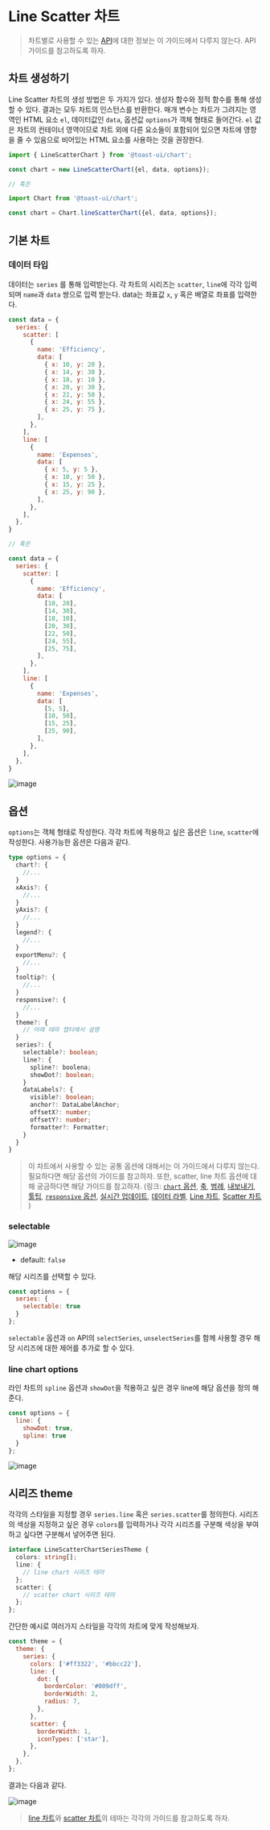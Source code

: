 # Line Scatter 차트

> 차트별로 사용할 수 있는 [API](./common-api.md)에 대한 정보는 이 가이드에서 다루지 않는다. API 가이드를 참고하도록 하자.

## 차트 생성하기

Line Scatter 차트의 생성 방법은 두 가지가 있다. 생성자 함수와 정적 함수를 통해 생성할 수 있다. 결과는 모두 차트의 인스턴스를 반환한다. 매개 변수는 차트가 그려지는 영역인 HTML 요소 `el`, 데이터값인 `data`, 옵션값 `options`가 객체 형태로 들어간다. `el` 값은 차트의 컨테이너 영역이므로 차트 외에 다른 요소들이 포함되어 있으면 차트에 영향을 줄 수 있음으로 비어있는 HTML 요소를 사용하는 것을 권장한다.

```js
import { LineScatterChart } from '@toast-ui/chart';

const chart = new LineScatterChart({el, data, options});

// 혹은 

import Chart from '@toast-ui/chart';

const chart = Chart.lineScatterChart({el, data, options});
```
## 기본 차트

### 데이터 타입

데이터는 `series` 를 통해 입력받는다. 각 차트의 시리즈는 `scatter`, `line`에 각각 입력되며 `name`과 `data` 쌍으로 입력 받는다. data는 좌표값 `x`, `y` 혹은 배열로 좌표를 입력한다.


```js
const data = {
  series: {
    scatter: [
      {
        name: 'Efficiency',
        data: [
          { x: 10, y: 20 },
          { x: 14, y: 30 },
          { x: 18, y: 10 },
          { x: 20, y: 30 },
          { x: 22, y: 50 },
          { x: 24, y: 55 },
          { x: 25, y: 75 },
        ],
      },
    ],
    line: [
      {
        name: 'Expenses',
        data: [
          { x: 5, y: 5 },
          { x: 10, y: 50 },
          { x: 15, y: 25 },
          { x: 25, y: 90 },
        ],
      },
    ],
  },
}

// 혹은

const data = {
  series: {
    scatter: [
      {
        name: 'Efficiency',
        data: [
          [10, 20],
          [14, 30],
          [18, 10],
          [20, 30],
          [22, 50],
          [24, 55],
          [25, 75],
        ],
      },
    ],
    line: [
      {
        name: 'Expenses',
        data: [
          [5, 5],
          [10, 50],
          [15, 25],
          [25, 90],
        ],
      },
    ],
  },
}
```

![image](https://user-images.githubusercontent.com/35371660/102061607-0866a480-3e37-11eb-92bb-eaf79c7e99f6.png)

## 옵션 

`options`는 객체 형태로 작성한다. 각각 차트에 적용하고 싶은 옵션은 `line`, `scatter`에 작성한다. 사용가능한 옵션은 다음과 같다.

```ts
type options = {
  chart?: {
    //...
  }
  xAxis?: {
    //...
  }
  yAxis?: {
    //...
  }
  legend?: {
    //...
  }
  exportMenu?: {
    //...
  }
  tooltip?: {
    //...
  }
  responsive?: {
    //...
  }
  theme?: {
    // 아래 테마 챕터에서 설명
  }
  series?: {
    selectable?: boolean;
    line?: {
      spline?: boolena;
      showDot?: boolean;
    }
    dataLabels?: {
      visible?: boolean;
      anchor?: DataLabelAnchor;
      offsetX?: number;
      offsetY?: number;
      formatter?: Formatter;
    }
  }
}
```

> 이 차트에서 사용할 수 있는 공통 옵션에 대해서는 이 가이드에서 다루지 않는다. 필요하다면 해당 옵션의 가이드를 참고하자. 또한, scatter, line 차트 옵션에 대해 궁금하다면 해당 가이드를 참고하자.
> (링크: 
> [`chart` 옵션](./common-chart-options.md),
> [축](./common-axes.md), 
> [범례](./common-legend.md), 
> [내보내기](./common-exportMenu.md),
> [툴팁](./common-tooltip.md),
> [`responsive` 옵션](./common-responsive-options.md), 
> [실시간 업데이트](./common-liveUpdate-options.md),
> [데이터 라벨](./common-dataLabels-options.md),
> [Line 차트](./chart-line.md),
> [Scatter 차트](./chart-scatter.md)
> )

### selectable

![image](https://user-images.githubusercontent.com/35371660/102150192-58834c80-3eb3-11eb-8eed-708807aca1cc.png)

* default: `false`

해당 시리즈를 선택할 수 있다.

```js
const options = {
  series: {
    selectable: true
  }
};
```

`selectable` 옵션과 `on` API의 `selectSeries`, `unselectSeries`를 함께 사용할 경우 해당 시리즈에 대한 제어를 추가로 할 수 있다.

### line chart options

라인 차트의 `spline` 옵션과 `showDot`을 적용하고 싶은 경우 line에 해당 옵션을 정의 해준다.

```js
const options = {
  line: {
    showDot: true,
    spline: true
  }
};
```

![image](https://user-images.githubusercontent.com/35371660/102150429-e2cbb080-3eb3-11eb-9698-ecdf53baf5ae.png)

## 시리즈 theme

각각의 스타일을 지정할 경우 `series.line` 혹은 `series.scatter`를 정의한다. 시리즈의 색상을 지정하고 싶은 경우 `colors`를 입력하거나 각각 시리즈를 구분해 색상을 부여하고 싶다면 구분해서 넣어주면 된다. 

```ts
interface LineScatterChartSeriesTheme {
  colors: string[];
  line: {
    // line chart 시리즈 테마
  };
  scatter: {
    // scatter chart 시리즈 테마
  };
};
```

간단한 예시로 여러가지 스타일을 각각의 차트에 맞게 작성해보자.

```js
const theme = {
  theme: {
    series: {
      colors: ['#ff3322', '#bbcc22'],
      line: {
        dot: {
          borderColor: '#009dff',
          borderWidth: 2,
          radius: 7,
        },
      },
      scatter: {
        borderWidth: 1,
        iconTypes: ['star'],
      },
    },
  },
};
```

결과는 다음과 같다.

![image](https://user-images.githubusercontent.com/35371660/102152124-b7e35b80-3eb7-11eb-890a-8e487c02b02b.png)


> [line 차트](./chart-line.md)와 [scatter 차트](./chart-scatter.md)의 테마는 각각의 가이드를 참고하도록 하자.
